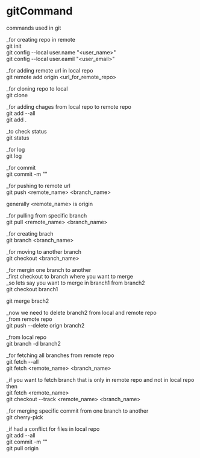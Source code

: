 # gitCommand
commands used in git

_for creating repo in remote   
git init   
git config --local user.name "<user_name>"   
git config --local user.eamil "<user_email>"   

_for adding remote url in local repo   
git remote add origin <url_for_remote_repo>   

_for cloning repo to local   
git clone <repo name>   

_for adding chages from local repo to remote repo   
git add --all  
<OR> git add .  

_to check status   
git status   

_for log   
git log   
 
_for commit   
git commit -m "<message for commit>"   

_for pushing to remote url   
git push <remote_name> <branch_name>   

generally <remote_name> is origin   

_for pulling from specific branch   
git pull <remote_name> <branch_name>   

_for creating brach   
git branch <branch_name>   

_for moving to another branch   
git checkout <branch_name>   

_for mergin one branch to another   
_first checkout to branch where you want to merge   
_so lets say you want to merge in branch1 from branch2   
git checkout branch1   

git merge brach2    

_now we need to delete branch2 from local and remote repo    
_from remote repo   
git push --delete orign branch2   

_from local repo    
git branch -d branch2   

_for fetching all branches from remote repo   
git fetch --all   
<OR> git fetch <remote_name> <branch_name>    

_if you want to fetch branch that is only in remote repo and not in local repo then   
git fetch <remote_name>   
git checkout --track <remote_name> <branch_name>   

_for merging specific commit from one branch to another   
git cherry-pick <commit hash>   

_if had a conflict for files in local repo  
git add --all   
git commit -m "<message>"  
git pull origin   


